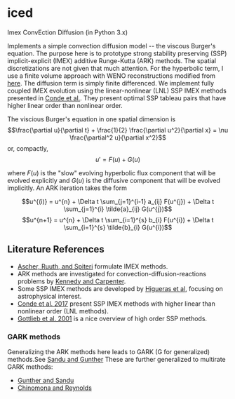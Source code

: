# iced
Imex ConvEction Diffusion (in Python 3.x)

Implements a simple convection diffusion model -- the viscous Burger's equation.
The purpose here is to prototype strong stability preserving (SSP) implicit-explicit (IMEX) additive Runge-Kutta (ARK) methods.
The spatial discretizations are not given that much attention. 
For the hyperbolic term, I use a finite volume approach with WENO reconstructions modified from [here](https://github.com/python-hydro/hydro_examples).
The diffusion term is simply finite differenced.
We implement fully coupled IMEX evolution using the linear-nonlinear (LNL) SSP IMEX methods presented in [Conde et al.](https://arxiv.org/abs/1702.04621). They present optimal SSP tableau pairs that have higher linear order than nonlinear order.

The viscious Burger's equation in one spatial dimension is 
$$\frac{\partial u}{\partial t} + \frac{1}{2} \frac{\partial u^2}{\partial x} = \nu \frac{\partial^2 u}{\partial x^2}$$
or, compactly, 
$$u' = F(u) + G(u)$$

where $F(u)$ is the "slow" evolving hyperbolic flux component that will be evolved explicitly and $G(u)$ is the diffusive component that will be evolved implicitly. An ARK iteration takes the form

$$u^{(i)} = u^{n} + \Delta t \sum_{j=1}^{i-1} a_{ij} F(u^{j}) + \Delta t \sum_{j=1}^{i} \tilde{a}_{ij} G(u^{j})$$
$$u^{n+1} = u^{n} + \Delta t \sum_{i=1}^{s} b_{i} F(u^{i}) + \Delta t \sum_{i=1}^{s} \tilde{b}_{i} G(u^{i})$$

## Literature References
- [Ascher, Ruuth, and Spiteri](https://www.sciencedirect.com/science/article/abs/pii/S0168927497000561) formulate IMEX methods.
- ARK methods are investigated for convection-diffusion-reactions problems by [Kennedy and Carpenter](https://www.sciencedirect.com/science/article/abs/pii/S0168927402001381). 
- Some SSP IMEX methods are developed by [Higueras et al](https://www.sciencedirect.com/science/article/pii/S0377042714002477?ref=cra_js_challenge&fr=RR-1), focusing on astrophysical interest.
- [Conde et al. 2017](https://arxiv.org/abs/1702.04621) present SSP IMEX methods with higher linear than nonlinear order (LNL methods).
- [Gottlieb et al. 2001](https://epubs.siam.org/doi/10.1137/S003614450036757X) is a nice overview of high order SSP methods.

### GARK methods
Generalizing the ARK methods here leads to GARK (G for generalized) methods.See [Sandu and Gunther](https://arxiv.org/abs/1310.5573)
These are further generalized to multirate GARK methods:
- [Gunther and Sandu](https://arxiv.org/abs/1310.6055)
- [Chinomona and Reynolds](https://arxiv.org/abs/2007.09776)
